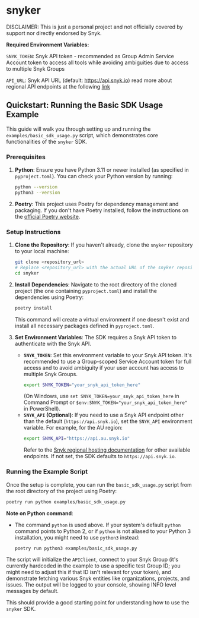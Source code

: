# snyker

DISCLAIMER: This is just a personal project and not officially covered by support nor directly endorsed by Snyk.

**Required Environment Variables:**

`SNYK_TOKEN`: Snyk API token - recommended as Group Admin Service Account token to access all tools while avoiding ambiguities due to access to multiple Snyk Groups

`API_URL`: Snyk API URL (default: https://api.snyk.io) read more about regional API endpoints at the following 
[link](https://docs.snyk.io/working-with-snyk/regional-hosting-and-data-residency#available-snyk-regions)

## Quickstart: Running the Basic SDK Usage Example

This guide will walk you through setting up and running the `examples/basic_sdk_usage.py` script, which demonstrates core functionalities of the `snyker` SDK.

### Prerequisites

1.  **Python**: Ensure you have Python 3.11 or newer installed (as specified in `pyproject.toml`). You can check your Python version by running:
    ```bash
    python --version 
    python3 --version
    ```
2.  **Poetry**: This project uses Poetry for dependency management and packaging. If you don't have Poetry installed, follow the instructions on the [official Poetry website](https://python-poetry.org/docs/#installation).

### Setup Instructions

1.  **Clone the Repository**:
    If you haven't already, clone the `snyker` repository to your local machine:
    ```bash
    git clone <repository_url> 
    # Replace <repository_url> with the actual URL of the snyker repository
    cd snyker
    ```

2.  **Install Dependencies**:
    Navigate to the root directory of the cloned project (the one containing `pyproject.toml`) and install the dependencies using Poetry:
    ```bash
    poetry install
    ```
    This command will create a virtual environment if one doesn't exist and install all necessary packages defined in `pyproject.toml`.

3.  **Set Environment Variables**:
    The SDK requires a Snyk API token to authenticate with the Snyk API.
    *   **`SNYK_TOKEN`**: Set this environment variable to your Snyk API token. It's recommended to use a Group-scoped Service Account token for full access and to avoid ambiguity if your user account has access to multiple Snyk Groups.
        ```bash
        export SNYK_TOKEN="your_snyk_api_token_here"
        ```
        (On Windows, use `set SNYK_TOKEN=your_snyk_api_token_here` in Command Prompt or `$env:SNYK_TOKEN="your_snyk_api_token_here"` in PowerShell).
    *   **`SNYK_API` (Optional)**: If you need to use a Snyk API endpoint other than the default (`https://api.snyk.io`), set the `SNYK_API` environment variable. For example, for the AU region:
        ```bash
        export SNYK_API="https://api.au.snyk.io"
        ```
        Refer to the [Snyk regional hosting documentation](https://docs.snyk.io/working-with-snyk/regional-hosting-and-data-residency#available-snyk-regions) for other available endpoints. If not set, the SDK defaults to `https://api.snyk.io`.

### Running the Example Script

Once the setup is complete, you can run the `basic_sdk_usage.py` script from the root directory of the project using Poetry:

```bash
poetry run python examples/basic_sdk_usage.py
```

**Note on Python command**:
*   The command `python` is used above. If your system's default `python` command points to Python 2, or if `python` is not aliased to your Python 3 installation, you might need to use `python3` instead:
    ```bash
    poetry run python3 examples/basic_sdk_usage.py
    ```

The script will initialize the `APIClient`, connect to your Snyk Group (it's currently hardcoded in the example to use a specific test Group ID; you might need to adjust this if that ID isn't relevant for your token), and demonstrate fetching various Snyk entities like organizations, projects, and issues. The output will be logged to your console, showing INFO level messages by default.

This should provide a good starting point for understanding how to use the `snyker` SDK.
